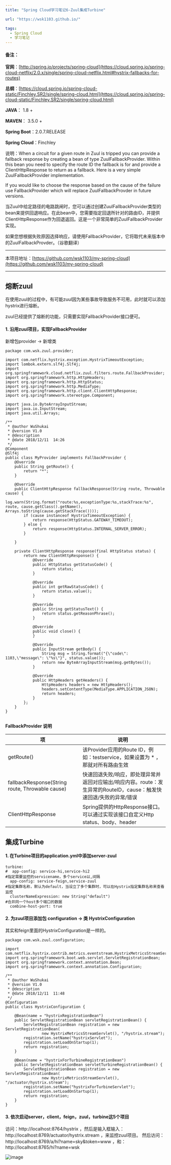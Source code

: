 ```yaml
---
title: "Spring Cloud学习笔记6-Zuul集成Turbine"

url: "https://wsk1103.github.io/"

tags:
  - Spring Cloud
  - 学习笔记
---
```


#### 备注：  
**官网**：[http://spring.io/projects/spring-cloud](https://cloud.spring.io/spring-cloud-netflix/2.0.x/single/spring-cloud-netflix.html#hystrix-fallbacks-for-routes)

**总纲**：[https://cloud.spring.io/spring-cloud-static/Finchley.SR2/single/spring-cloud.html](https://cloud.spring.io/spring-cloud-static/Finchley.SR2/single/spring-cloud.html)

**JAVA**： 1.8 +

**MAVEN**： 3.5.0 +

**Spring Boot**：2.0.7.RELEASE

**Spring Cloud**：Finchley

说明：When a circuit for a given route in Zuul is tripped you can provide a fallback response by creating a bean of type ZuulFallbackProvider. Within this bean you need to specify the route ID the fallback is for and provide a ClientHttpResponse to return as a fallback. Here is a very simple ZuulFallbackProvider implementation.

If you would like to choose the response based on the cause of the failure use FallbackProvider which will replace ZuulFallbackProvder in future versions.

当Zuul中给定路径的电路跳闸时，您可以通过创建ZuulFallbackProvider类型的bean来提供回退响应。在此bean中，您需要指定回退所针对的路由ID，并提供ClientHttpResponse作为回退返回。这是一个非常简单的ZuulFallbackProvider实现。

如果您想根据失败原因选择响应，请使用FallbackProvider，它将取代未来版本中的ZuulFallbackProvder。（谷歌翻译）

---

本项目地址：[https://github.com/wsk1103/my-spring-cloud](https://github.com/wsk1103/my-spring-cloud)

---

## 熔断zuul
在使用zuul的过程中，有可能zuul因为某些事故导致服务不可用，此时就可以添加hystrix进行熔断。

zuul已经提供了熔断的功能，只需要实现FallbackProvider接口便可。
#### 1. 沿用zuul项目，实现FallbackProvider
新增包provider -> 新增类 

```
package com.wsk.zuul.provider;

import com.netflix.hystrix.exception.HystrixTimeoutException;
import lombok.extern.slf4j.Slf4j;
import org.springframework.cloud.netflix.zuul.filters.route.FallbackProvider;
import org.springframework.http.HttpHeaders;
import org.springframework.http.HttpStatus;
import org.springframework.http.MediaType;
import org.springframework.http.client.ClientHttpResponse;
import org.springframework.stereotype.Component;

import java.io.ByteArrayInputStream;
import java.io.InputStream;
import java.util.Arrays;

/**
 * @author WuShukai
 * @version V1.0
 * @description
 * @date 2018/12/11  14:26
 */
@Component
@Slf4j
public class MyProvider implements FallbackProvider {
    @Override
    public String getRoute() {
        return "*";
    }

    @Override
    public ClientHttpResponse fallbackResponse(String route, Throwable cause) {
        log.warn(String.format("route:%s,exceptionType:%s,stackTrace:%s", route, cause.getClass().getName(), Arrays.toString(cause.getStackTrace())));
        if (cause instanceof HystrixTimeoutException) {
            return response(HttpStatus.GATEWAY_TIMEOUT);
        } else {
            return response(HttpStatus.INTERNAL_SERVER_ERROR);
        }

    }

    private ClientHttpResponse response(final HttpStatus status) {
        return new ClientHttpResponse() {
            @Override
            public HttpStatus getStatusCode() {
                return status;
            }

            @Override
            public int getRawStatusCode() {
                return status.value();
            }

            @Override
            public String getStatusText() {
                return status.getReasonPhrase();
            }

            @Override
            public void close() {
            }

            @Override
            public InputStream getBody() {
                String msg = String.format("{\"code\": 1103,\"message\": \"%s\"}", status.value());
                return new ByteArrayInputStream(msg.getBytes());
            }

            @Override
            public HttpHeaders getHeaders() {
                HttpHeaders headers = new HttpHeaders();
                headers.setContentType(MediaType.APPLICATION_JSON);
                return headers;
            }
        };
    }
}


```

**FallbackProvider 说明**

|项	|说明|
|---|----|
getRoute()	|该Provider应用的Route ID，例如：testservice，如果设置为 * ，那就对所有路由生效
fallbackResponse(String route, Throwable cause)|	快速回退失败/响应，即处理异常并返回对应输出/响应内容。route：发生异常的RouteID，cause：触发快速回退/失败的异常/错误
ClientHttpResponse	|Spring提供的HttpResponse接口。可以通过实现该接口自定义Http status、body、header



## 集成Turbine

#### 1. 在Turbine项目的application.yml中添加server-zuul

```
turbine:
#  app-config: service-hi,service-hi2
#指定需要监控的servicename，多个service以,间隔
  app-config: service-feign,service-zuul
#指定集群名称，默认为default，当设立了多个集群时，可以在Hystrix指定集群名称来查看监控
  clusterNameExpression: new String("default")
#合并同一个host多个端口的数据
  combine-host-port: true
```

#### 2. 为zuul项目添加包 configuration -> 类 HystrixConfiguration

其实和feign里面的HystrixConfiguration是一样的。
```
package com.wsk.zuul.configuration;

import com.netflix.hystrix.contrib.metrics.eventstream.HystrixMetricsStreamServlet;
import org.springframework.boot.web.servlet.ServletRegistrationBean;
import org.springframework.context.annotation.Bean;
import org.springframework.context.annotation.Configuration;

/**
 * @author WuShukai
 * @version V1.0
 * @description
 * @date 2018/12/11  11:48
 */
@Configuration
public class HystrixConfiguration {

    @Bean(name = "hystrixRegistrationBean")
    public ServletRegistrationBean servletRegistrationBean() {
        ServletRegistrationBean registration = new ServletRegistrationBean(
                new HystrixMetricsStreamServlet(), "/hystrix.stream");
        registration.setName("hystrixServlet");
        registration.setLoadOnStartup(1);
        return registration;
    }

    @Bean(name = "hystrixForTurbineRegistrationBean")
    public ServletRegistrationBean servletTurbineRegistrationBean() {
        ServletRegistrationBean registration = new ServletRegistrationBean(
                new HystrixMetricsStreamServlet(), "/actuator/hystrix.stream");
        registration.setName("hystrixForTurbineServlet");
        registration.setLoadOnStartup(1);
        return registration;
    }
}
```

#### 3. 依次启动server，client，feign，zuul，turbine这5个项目
访问：http://localhost:8764/hystrix
，然后是输入框输入：http://localhost:8769/actuator/hystrix.stream
，来监控zuul项目。
然后访问：http://localhost:8769/a/hi?name=sky&token=www
，和：http://localhost:8765/hi?name=wsk  

![image](https://raw.githubusercontent.com/wsk1103/images/master/spring%20cloud5/2.png)